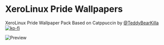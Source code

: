 # XeroLinux Pride Wallpapers

XeroLinux Pride Wallpaper Pack Based on Catppuccin by [@TeddyBearKilla](https://github.com/TeddyBearKilla)
[![ko-fi](https://ko-fi.com/img/githubbutton_sm.svg)](https://ko-fi.com/D1D5ERHKP)


![Preview](https://i.imgur.com/UI1p5Rk.png)
